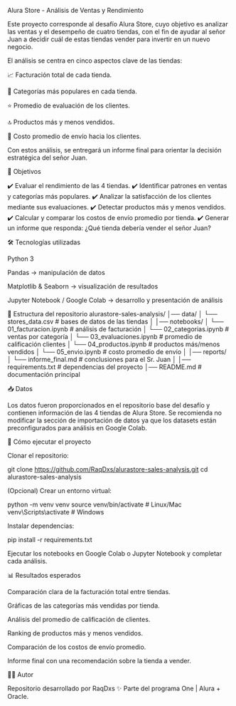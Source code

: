 Alura Store - Análisis de Ventas y Rendimiento

Este proyecto corresponde al desafío Alura Store, cuyo objetivo es analizar las ventas y el desempeño de cuatro tiendas, con el fin de ayudar al señor Juan a decidir cuál de estas tiendas vender para invertir en un nuevo negocio.

El análisis se centra en cinco aspectos clave de las tiendas:

📈 Facturación total de cada tienda.

🛒 Categorías más populares en cada tienda.

⭐ Promedio de evaluación de los clientes.

🔝 Productos más y menos vendidos.

🚚 Costo promedio de envío hacia los clientes.

Con estos análisis, se entregará un informe final para orientar la decisión estratégica del señor Juan.

🎯 Objetivos

✔️ Evaluar el rendimiento de las 4 tiendas.
✔️ Identificar patrones en ventas y categorías más populares.
✔️ Analizar la satisfacción de los clientes mediante sus evaluaciones.
✔️ Detectar productos más y menos vendidos.
✔️ Calcular y comparar los costos de envío promedio por tienda.
✔️ Generar un informe que responda: ¿Qué tienda debería vender el señor Juan?

🛠️ Tecnologías utilizadas

Python 3

Pandas → manipulación de datos

Matplotlib & Seaborn → visualización de resultados

Jupyter Notebook / Google Colab → desarrollo y presentación de análisis

📂 Estructura del repositorio
alurastore-sales-analysis/
│── data/
│   └── stores_data.csv        # bases de datos de las tiendas
│
│── notebooks/
│   └── 01_facturacion.ipynb       # análisis de facturación
│   └── 02_categorias.ipynb        # ventas por categoría
│   └── 03_evaluaciones.ipynb      # promedio de calificación clientes
│   └── 04_productos.ipynb         # productos más/menos vendidos
│   └── 05_envio.ipynb             # costo promedio de envío
│
│── reports/
│   └── informe_final.md           # conclusiones para el Sr. Juan
│
│── requirements.txt               # dependencias del proyecto
│── README.md                      # documentación principal

📥 Datos

Los datos fueron proporcionados en el repositorio base del desafío y contienen información de las 4 tiendas de Alura Store.
Se recomienda no modificar la sección de importación de datos ya que los datasets están preconfigurados para análisis en Google Colab.

🚀 Cómo ejecutar el proyecto

Clonar el repositorio:

git clone https://github.com/RaqDxs/alurastore-sales-analysis.git
cd alurastore-sales-analysis


(Opcional) Crear un entorno virtual:

python -m venv venv
source venv/bin/activate  # Linux/Mac
venv\Scripts\activate     # Windows


Instalar dependencias:

pip install -r requirements.txt


Ejecutar los notebooks en Google Colab o Jupyter Notebook y completar cada análisis.

📊 Resultados esperados

Comparación clara de la facturación total entre tiendas.

Gráficas de las categorías más vendidas por tienda.

Análisis del promedio de calificación de clientes.

Ranking de productos más y menos vendidos.

Comparación de los costos de envío promedio.

Informe final con una recomendación sobre la tienda a vender.

👩‍💻 Autor

Repositorio desarrollado por RaqDxs
 ✨
Parte del programa One | Alura + Oracle.
